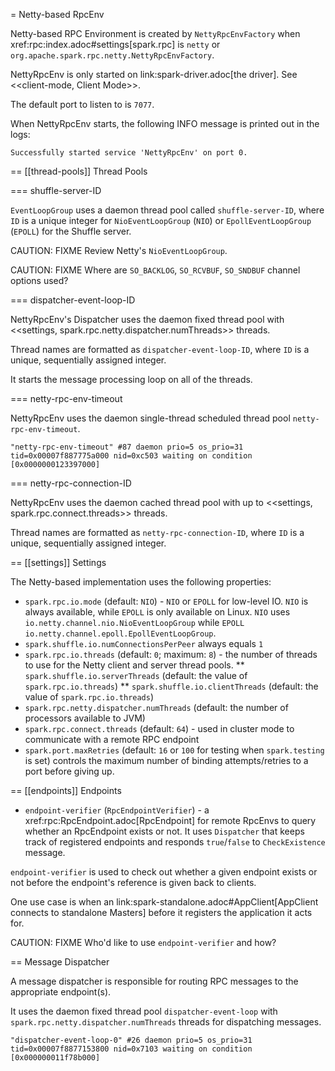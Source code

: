 = Netty-based RpcEnv

Netty-based RPC Environment is created by `NettyRpcEnvFactory` when xref:rpc:index.adoc#settings[spark.rpc] is `netty` or `org.apache.spark.rpc.netty.NettyRpcEnvFactory`.

NettyRpcEnv is only started on link:spark-driver.adoc[the driver]. See <<client-mode, Client Mode>>.

The default port to listen to is `7077`.

When NettyRpcEnv starts, the following INFO message is printed out in the logs:

```
Successfully started service 'NettyRpcEnv' on port 0.
```

== [[thread-pools]] Thread Pools

=== shuffle-server-ID

`EventLoopGroup` uses a daemon thread pool called `shuffle-server-ID`, where `ID` is a unique integer for `NioEventLoopGroup` (`NIO`) or `EpollEventLoopGroup` (`EPOLL`) for the Shuffle server.

CAUTION: FIXME Review Netty's `NioEventLoopGroup`.

CAUTION: FIXME Where are `SO_BACKLOG`, `SO_RCVBUF`, `SO_SNDBUF` channel options used?

=== dispatcher-event-loop-ID

NettyRpcEnv's Dispatcher uses the daemon fixed thread pool with <<settings, spark.rpc.netty.dispatcher.numThreads>> threads.

Thread names are formatted as `dispatcher-event-loop-ID`, where `ID` is a unique, sequentially assigned integer.

It starts the message processing loop on all of the threads.

=== netty-rpc-env-timeout

NettyRpcEnv uses the daemon single-thread scheduled thread pool `netty-rpc-env-timeout`.

```
"netty-rpc-env-timeout" #87 daemon prio=5 os_prio=31 tid=0x00007f887775a000 nid=0xc503 waiting on condition [0x0000000123397000]
```

=== netty-rpc-connection-ID

NettyRpcEnv uses the daemon cached thread pool with up to <<settings, spark.rpc.connect.threads>> threads.

Thread names are formatted as `netty-rpc-connection-ID`, where `ID` is a unique, sequentially assigned integer.

== [[settings]] Settings

The Netty-based implementation uses the following properties:

* `spark.rpc.io.mode` (default: `NIO`) - `NIO` or `EPOLL` for low-level IO. `NIO` is always available, while `EPOLL` is only available on Linux. `NIO` uses `io.netty.channel.nio.NioEventLoopGroup` while `EPOLL` `io.netty.channel.epoll.EpollEventLoopGroup`.
* `spark.shuffle.io.numConnectionsPerPeer` always equals `1`
* `spark.rpc.io.threads` (default: `0`; maximum: `8`) - the number of threads to use for the Netty client and server thread pools.
** `spark.shuffle.io.serverThreads` (default: the value of `spark.rpc.io.threads`)
** `spark.shuffle.io.clientThreads` (default: the value of `spark.rpc.io.threads`)
* `spark.rpc.netty.dispatcher.numThreads` (default: the number of processors available to JVM)
* `spark.rpc.connect.threads` (default: `64`) - used in cluster mode to communicate with a remote RPC endpoint
* `spark.port.maxRetries` (default: `16` or `100` for testing when `spark.testing` is set) controls the maximum number of binding attempts/retries to a port before giving up.

== [[endpoints]] Endpoints

* `endpoint-verifier` (`RpcEndpointVerifier`) - a xref:rpc:RpcEndpoint.adoc[RpcEndpoint] for remote RpcEnvs to query whether an RpcEndpoint exists or not. It uses `Dispatcher` that keeps track of registered endpoints and responds `true`/`false` to `CheckExistence` message.

`endpoint-verifier` is used to check out whether a given endpoint exists or not before the endpoint's reference is given back to clients.

One use case is when an link:spark-standalone.adoc#AppClient[AppClient connects to standalone Masters] before it registers the application it acts for.

CAUTION: FIXME Who'd like to use `endpoint-verifier` and how?

== Message Dispatcher

A message dispatcher is responsible for routing RPC messages to the appropriate endpoint(s).

It uses the daemon fixed thread pool `dispatcher-event-loop` with `spark.rpc.netty.dispatcher.numThreads` threads for dispatching messages.

```
"dispatcher-event-loop-0" #26 daemon prio=5 os_prio=31 tid=0x00007f8877153800 nid=0x7103 waiting on condition [0x000000011f78b000]
```
